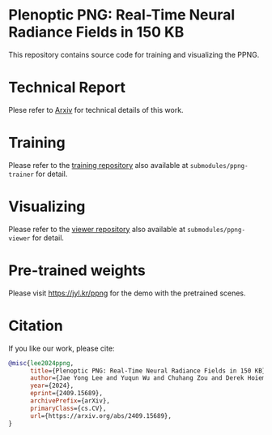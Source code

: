 # Plenoptic PNG: Real-Time Neural Radiance Fields in 150 KB
This repository contains source code for training and visualizing the PPNG.

# Technical Report
Plese refer to [Arxiv](https://arxiv.org/abs/2409.15689) for technical details of this work. 

# Training
Please refer to the [training repository](https://github.com/leejaeyong7/instant-ngp) also available at `submodules/ppng-trainer` for detail.

# Visualizing
Please refer to the [viewer repository](https://github.com/leejaeyong7/ppng-viewer) also available at `submodules/ppng-viewer` for detail.

# Pre-trained weights
Please visit https://jyl.kr/ppng for the demo with the pretrained scenes. 

# Citation
If you like our work, please cite:
```bibtex
@misc{lee2024ppng,
      title={Plenoptic PNG: Real-Time Neural Radiance Fields in 150 KB}, 
      author={Jae Yong Lee and Yuqun Wu and Chuhang Zou and Derek Hoiem and Shenlong Wang},
      year={2024},
      eprint={2409.15689},
      archivePrefix={arXiv},
      primaryClass={cs.CV},
      url={https://arxiv.org/abs/2409.15689}, 
}
```
